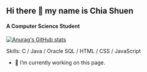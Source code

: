 ## Hi there 👋 my name is Chia Shuen
#### A Computer Science Student

[![Anurag's GitHub stats](https://github-readme-stats.vercel.app/api?username=ShuEnHo)](https://github.com/anuraghazra/github-readme-stats)

Skills: C / Java / Oracle SQL / HTML / CSS / JavaScript

- 🔭 I’m currently working on this page. 


<!--
**ShuEnHo/ShuEnHo** is a ✨ _special_ ✨ repository because its `README.md` (this file) appears on your GitHub profile.

Here are some ideas to get you started:

- 🔭 I’m currently working on ...
- 🌱 I’m currently learning ...
- 👯 I’m looking to collaborate on ...
- 🤔 I’m looking for help with ...
- 💬 Ask me about ...
- 📫 How to reach me: ...
- 😄 Pronouns: ...
- ⚡ Fun fact: ...
-->
